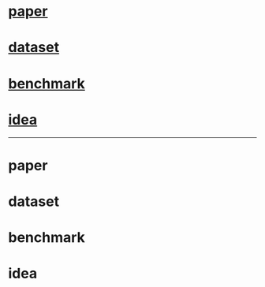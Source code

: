 # [paper](#paper-section-id)
# [dataset](#dataset-section-id)
# [benchmark](#benchmark-section-id)
# [idea](#idea-section-id)
-------------------------------------

<a name="paper-section-id" />

# paper

<a name="dataset-section-id" />

# dataset

<a name="benchmark-section-id" />

# benchmark

<a name="some-id" />

# idea
